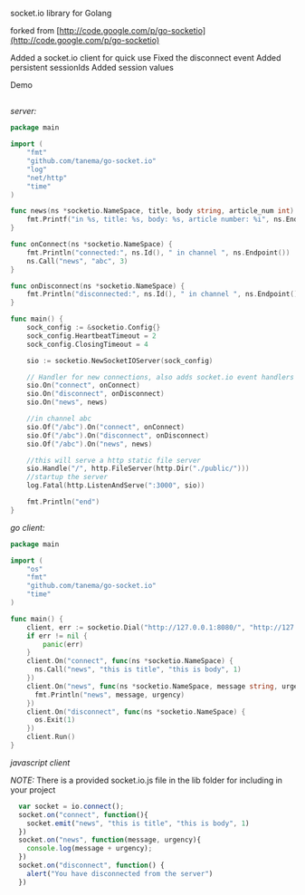 socket.io library for Golang

forked from [http://code.google.com/p/go-socketio](http://code.google.com/p/go-socketio)

Added a socket.io client for quick use
Fixed the disconnect event
Added persistent sessionIds
Added session values


Demo
##

*server:*

```go
package main

import (
    "fmt"
    "github.com/tanema/go-socket.io"
    "log"
    "net/http"
    "time"
)

func news(ns *socketio.NameSpace, title, body string, article_num int) {
    fmt.Printf("in %s, title: %s, body: %s, article number: %i", ns.Endpoint(), title, body, article_num)
}

func onConnect(ns *socketio.NameSpace) {
    fmt.Println("connected:", ns.Id(), " in channel ", ns.Endpoint())
    ns.Call("news", "abc", 3)
}

func onDisconnect(ns *socketio.NameSpace) {
    fmt.Println("disconnected:", ns.Id(), " in channel ", ns.Endpoint())
}

func main() {
    sock_config := &socketio.Config{}
    sock_config.HeartbeatTimeout = 2
    sock_config.ClosingTimeout = 4

    sio := socketio.NewSocketIOServer(sock_config)

    // Handler for new connections, also adds socket.io event handlers
    sio.On("connect", onConnect)
    sio.On("disconnect", onDisconnect)
    sio.On("news", news)

    //in channel abc
    sio.Of("/abc").On("connect", onConnect)
    sio.Of("/abc").On("disconnect", onDisconnect)
    sio.Of("/abc").On("news", news)

    //this will serve a http static file server
    sio.Handle("/", http.FileServer(http.Dir("./public/")))
    //startup the server
    log.Fatal(http.ListenAndServe(":3000", sio))

    fmt.Println("end")
}
```

*go client:*

```go
package main

import (
    "os"
    "fmt"
    "github.com/tanema/go-socket.io"
    "time"
)

func main() {
    client, err := socketio.Dial("http://127.0.0.1:8080/", "http://127.0.0.1:8080")
    if err != nil {
        panic(err)
    }
    client.On("connect", func(ns *socketio.NameSpace) {
      ns.Call("news", "this is title", "this is body", 1)
    })
    client.On("news", func(ns *socketio.NameSpace, message string, urgency int) { 
      fmt.Println("news", message, urgency) 
    })
    client.On("disconnect", func(ns *socketio.NameSpace) {
      os.Exit(1)
    })
    client.Run()
}
``` 

*javascript client*

 *NOTE:* There is a provided socket.io.js file in the lib folder for including in your project

```javascript
  var socket = io.connect();
  socket.on("connect", function(){
    socket.emit("news", "this is title", "this is body", 1)
  })
  socket.on("news", function(message, urgency){
    console.log(message + urgency);
  })
  socket.on("disconnect", function() {
    alert("You have disconnected from the server")
  })
```

